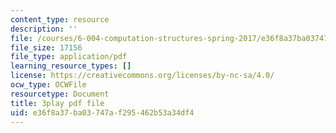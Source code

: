 ```yaml
---
content_type: resource
description: ''
file: /courses/6-004-computation-structures-spring-2017/e36f8a37ba03747af295462b53a34df4_K1dbnQDAG8Q.pdf
file_size: 17156
file_type: application/pdf
learning_resource_types: []
license: https://creativecommons.org/licenses/by-nc-sa/4.0/
ocw_type: OCWFile
resourcetype: Document
title: 3play pdf file
uid: e36f8a37-ba03-747a-f295-462b53a34df4
---
```

